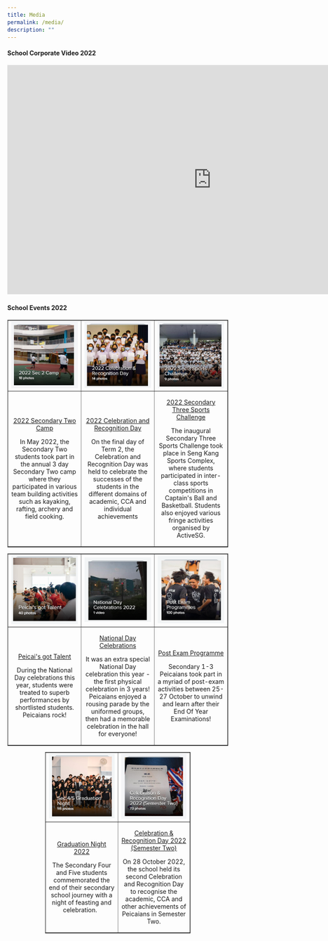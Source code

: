 ```yaml
---
title: Media
permalink: /media/
description: ""
---
```

<h4><strong>School Corporate Video 2022</strong></h4>
<iframe width="929" height="522" src="https://www.youtube.com/embed/Xr1Ubgxb0E4" title="Peicai Secondary School Corporate Video 2022" frameborder="0" allow="accelerometer; autoplay; clipboard-write; encrypted-media; gyroscope; picture-in-picture; web-share" allowfullscreen></iframe>
<h4><strong>School Events 2022</strong></h4>
<table style="border-collapse: collapse; width: 100%;" border="1">
<tbody>
<tr>
<td style="width: 33.3333%;"><a href="https://flic.kr/s/aHBqjzY1kc"><img src="/images/med1.jpg"></a></td>
<td style="width: 33.3333%;"><a href="https://www.flickr.com/gp/195977907@N04/H895Yru8b4"><img src="/images/med2.jpg"></a></td>
<td style="width: 33.3333%;"><a href="https://flic.kr/s/aHBqjzYy7p"><img src="/images/med3.jpg"></a></td>
</tr>
<tr>
<td style="width: 33.3333%; text-align: center;">
<p><a href="https://flic.kr/s/aHBqjzY1kc" target="_blank" rel="noopener">2022 Secondary Two Camp</a></p>
<p>In May 2022, the Secondary Two students took part in the annual 3 day Secondary Two camp where they participated in various team building activities such as kayaking, rafting, archery and field cooking.</p>
</td>
<td style="width: 33.3333%; text-align: center;">
<p><a href="https://www.flickr.com/gp/195977907@N04/H895Yru8b4" target="_blank" rel="noopener">2022 Celebration and Recognition Day</a></p>
<p>On the final day of Term 2, the Celebration and Recognition Day was held to celebrate the successes of the students in the different domains of academic, CCA and individual achievements</p>
</td>
<td style="width: 33.3333%; text-align: center;">
<p><a href="https://flic.kr/s/aHBqjzYy7p" target="_blank" rel="noopener">2022 Secondary Three Sports Challenge</a></p>
<p>The inaugural Secondary Three Sports Challenge took place in Seng Kang Sports Complex, where students participated in inter-class sports competitions in Captain's Ball and Basketball. Students also enjoyed various fringe activities organised by ActiveSG.</p>
</td>
</tr>
</tbody>
</table>
<table style="border-collapse: collapse; width: 100%;" border="1">
<tbody>
<tr>
<td style="width: 33.3333%;"><a href="https://www.flickr.com/photos/195977907@N04/albums/72177720302021470"><img src="/images/med4.png"></a></td>
<td style="width: 33.3333%;"><a href="https://www.flickr.com/photos/195977907@N04/albums/72177720302032892"><img src="/images/med5.png"></a></td>
<td style="width: 33.3333%;"><a href="https://www.flickr.com/photos/195977907@N04/albums/72177720303365193"><img src="/images/med6.png"></a></td>
</tr>
<tr>
<td style="width: 33.3333%; text-align: center;">
<p><a href="https://www.flickr.com/photos/195977907@N04/albums/72177720302021470" target="_blank" rel="noopener">Peicai's got Talent</a></p>
<p>During the National Day celebrations this year, students were treated to superb performances by shortlisted students. Peicaians rock!</p>
</td>
<td style="width: 33.3333%; text-align: center;">
<p><a href="https://www.flickr.com/photos/195977907@N04/albums/72177720302032892" target="_blank" rel="noopener">National Day Celebrations</a></p>
<p>It was an extra special National Day celebration this year - the first physical celebration in 3 years! Peicaians enjoyed a rousing parade by the uniformed groups, then had a memorable celebration in the hall for everyone!</p>
</td>
<td style="width: 33.3333%; text-align: center;">
<p><a href="https://www.flickr.com/photos/195977907@N04/albums/72177720303365193" target="_blank" rel="noopener">Post Exam Programme</a></p>
<p>Secondary 1-3 Peicaians took part in a myriad of post-exam activities between 25-27 October to unwind and learn after their End Of Year Examinations!</p>
</td>
</tr>
</tbody>
</table>
<table style="border-collapse: collapse; width: 66%; margin-left: auto; margin-right: auto;" border="1">
<tbody>
<tr>
<td style="width: 50%;"><a href="https://www.flickr.com/photos/195977907@N04/albums/72177720303667219"><img src="/images/med7.png"></a></td>
<td style="width: 50%;"><a href="https://www.flickr.com/photos/195977907@N04/albums/72177720303947539"><img src="/images/med8.jpg"></a></td>
</tr>
<tr>
<td style="width: 50%; text-align: center;">
<p><a href="https://www.flickr.com/photos/195977907@N04/albums/72177720303667219" target="_blank" rel="noopener">Graduation Night 2022</a></p>
<p>The Secondary Four and Five students commemorated the end of their secondary school journey with a night of feasting and celebration.&nbsp;&nbsp;</p>
</td>
<td style="width: 50%; text-align: center;">
<p><a href="https://www.flickr.com/photos/195977907@N04/albums/72177720303947539" target="_blank" rel="noopener">Celebration &amp; Recognition Day 2022 (Semester Two)</a></p>
<p>On 28 October 2022, the school held its second Celebration and Recognition Day to recognise the academic, CCA and other achievements of Peicaians in Semester Two.</p>
</td>
</tr>
</tbody>
</table>